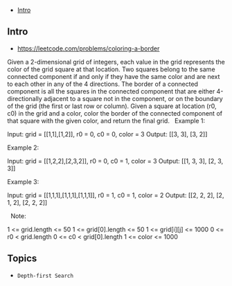 - [Intro](#intro)

## Intro

- https://leetcode.com/problems/coloring-a-border

Given a 2-dimensional grid of integers, each value in the grid represents the color of the grid square at that location.
Two squares belong to the same connected component if and only if they have the same color and are next to each other in any of the 4 directions.
The border of a connected component is all the squares in the connected component that are either 4-directionally adjacent to a square not in the component, or on the boundary of the grid (the first or last row or column).
Given a square at location (r0, c0) in the grid and a color, color the border of the connected component of that square with the given color, and return the final grid.
 
Example 1:

Input: grid = [[1,1],[1,2]], r0 = 0, c0 = 0, color = 3
Output: [[3, 3], [3, 2]]


Example 2:

Input: grid = [[1,2,2],[2,3,2]], r0 = 0, c0 = 1, color = 3
Output: [[1, 3, 3], [2, 3, 3]]


Example 3:

Input: grid = [[1,1,1],[1,1,1],[1,1,1]], r0 = 1, c0 = 1, color = 2
Output: [[2, 2, 2], [2, 1, 2], [2, 2, 2]]


 
Note:

1 <= grid.length <= 50
1 <= grid[0].length <= 50
1 <= grid[i][j] <= 1000
0 <= r0 < grid.length
0 <= c0 < grid[0].length
1 <= color <= 1000


## Topics

- `Depth-first Search`


